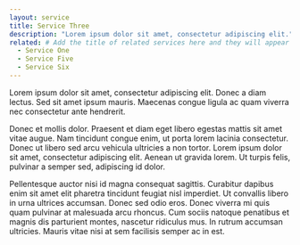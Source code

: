 ```yaml
---
layout: service
title: Service Three
description: "Lorem ipsum dolor sit amet, consectetur adipiscing elit."
related: # Add the title of related services here and they will appear at the bottom of the page
  - Service One
  - Service Five
  - Service Six
---
```

Lorem ipsum dolor sit amet, consectetur adipiscing elit. Donec a diam lectus. Sed sit amet ipsum mauris. Maecenas congue ligula ac quam viverra nec consectetur ante hendrerit.

Donec et mollis dolor. Praesent et diam eget libero egestas mattis sit amet vitae augue. Nam tincidunt congue enim, ut porta lorem lacinia consectetur. Donec ut libero sed arcu vehicula ultricies a non tortor. Lorem ipsum dolor sit amet, consectetur adipiscing elit. Aenean ut gravida lorem. Ut turpis felis, pulvinar a semper sed, adipiscing id dolor.

Pellentesque auctor nisi id magna consequat sagittis. Curabitur dapibus enim sit amet elit pharetra tincidunt feugiat nisl imperdiet. Ut convallis libero in urna ultrices accumsan. Donec sed odio eros. Donec viverra mi quis quam pulvinar at malesuada arcu rhoncus. Cum sociis natoque penatibus et magnis dis parturient montes, nascetur ridiculus mus. In rutrum accumsan ultricies. Mauris vitae nisi at sem facilisis semper ac in est.
